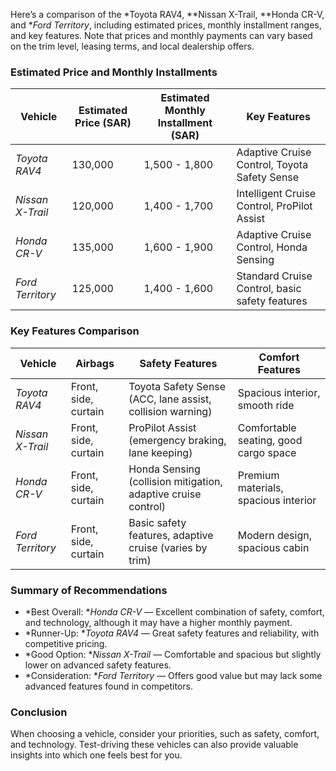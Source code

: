 Here’s a comparison of the *Toyota RAV4, **Nissan X-Trail, **Honda CR-V, and **Ford Territory*, including estimated prices, monthly installment ranges, and key features. Note that prices and monthly payments can vary based on the trim level, leasing terms, and local dealership offers.

### Estimated Price and Monthly Installments

| Vehicle          | Estimated Price (SAR) | Estimated Monthly Installment (SAR) | Key Features                                      |
|------------------|----------------------|-------------------------------------|--------------------------------------------------|
| *Toyota RAV4*   | 130,000              | 1,500 - 1,800                      | Adaptive Cruise Control, Toyota Safety Sense      |
| *Nissan X-Trail*| 120,000              | 1,400 - 1,700                      | Intelligent Cruise Control, ProPilot Assist       |
| *Honda CR-V*    | 135,000              | 1,600 - 1,900                      | Adaptive Cruise Control, Honda Sensing            |
| *Ford Territory* | 125,000              | 1,400 - 1,600                      | Standard Cruise Control, basic safety features   |

### Key Features Comparison

| Vehicle          | Airbags                              | Safety Features                                                | Comfort Features                       |
|------------------|--------------------------------------|---------------------------------------------------------------|---------------------------------------|
| *Toyota RAV4*   | Front, side, curtain                 | Toyota Safety Sense (ACC, lane assist, collision warning)     | Spacious interior, smooth ride        |
| *Nissan X-Trail*| Front, side, curtain                 | ProPilot Assist (emergency braking, lane keeping)             | Comfortable seating, good cargo space  |
| *Honda CR-V*    | Front, side, curtain                 | Honda Sensing (collision mitigation, adaptive cruise control)  | Premium materials, spacious interior   |
| *Ford Territory* | Front, side, curtain                | Basic safety features, adaptive cruise (varies by trim)       | Modern design, spacious cabin          |

### Summary of Recommendations
- *Best Overall: **Honda CR-V* — Excellent combination of safety, comfort, and technology, although it may have a higher monthly payment.
- *Runner-Up: **Toyota RAV4* — Great safety features and reliability, with competitive pricing.
- *Good Option: **Nissan X-Trail* — Comfortable and spacious but slightly lower on advanced safety features.
- *Consideration: **Ford Territory* — Offers good value but may lack some advanced features found in competitors.

### Conclusion
When choosing a vehicle, consider your priorities, such as safety, comfort, and technology. Test-driving these vehicles can also provide valuable insights into which one feels best for you.
